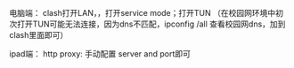 电脑端：
clash打开LAN，，打开service mode；打开TUN
（在校园网环境中初次打开TUN可能无法连接，因为dns不匹配，ipconfig /all 查看校园网dns，加到clash里面即可）

ipad端：
http proxy: 手动配置 server and port即可
